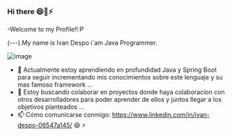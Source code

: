 ###  Hi there 😄👋⚡

-Welcome to my Profile!!:P

(---).My name is Ivan Despo i´am Java Programmer. 


![image](https://user-images.githubusercontent.com/69522674/124947135-f7090380-dfe5-11eb-8b13-1fb87b0bfe12.png)

- 🌱 Actualmente estoy aprendiendo en profundidad Java y Spring Boot para seguir
    incrementando mis conocimientos sobre este lenguaje y su mas famoso framework ...
- 👯 Estoy buscando colaborar en proyectos donde haya colaboracion con otros 
    desarrolladores para poder aprender de ellos y juntos llegar a los objetivos planteados ...
- 📫 Cómo comunicarse conmigo: https://www.linkedin.com/in/ivan-despo-06547a145/
😄 
⚡ 






<!--
**soto1989/soto1989** is a ✨ _special_ ✨ repository because its `README.md` (this file) appears on your GitHub profile.

Here are some ideas to get you started:

-
-->
